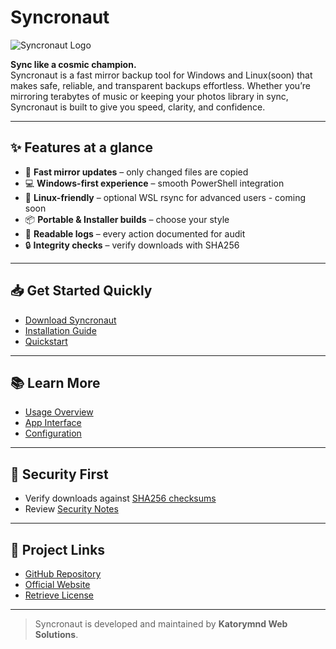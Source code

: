 # Syncronaut

![Syncronaut Logo](https://katorymnd.com/syncronaut-logo.png)

**Sync like a cosmic champion.**  
Syncronaut is a fast mirror backup tool for Windows and Linux(soon) that makes safe, reliable, and transparent backups effortless. Whether you’re mirroring terabytes of music or keeping your photos library in sync, Syncronaut is built to give you speed, clarity, and confidence.

---

## ✨ Features at a glance
- 🚀 **Fast mirror updates** – only changed files are copied
- 💻 **Windows-first experience** – smooth PowerShell integration
- 🐧 **Linux-friendly** – optional WSL rsync for advanced users - coming soon
- 📦 **Portable & Installer builds** – choose your style
- 📜 **Readable logs** – every action documented for audit
- 🔒 **Integrity checks** – verify downloads with SHA256

---

## 📥 Get Started Quickly
- [Download Syncronaut](download.md)  
- [Installation Guide](installation.md)  
- [Quickstart](quickstart.md)  

---

## 📚 Learn More
- [Usage Overview](usage.md)  
- [App Interface](interface.md)  
- [Configuration](config.md)  

---

## 🔐 Security First
- Verify downloads against [SHA256 checksums](verify-downloads.md)  
- Review [Security Notes](security.md)  

---

## 📢 Project Links
- [GitHub Repository](https://github.com/katorymnd/syncronaut)  
- [Official Website](https://katorymnd.com/syncronaut)  
- [Retrieve License](https://katorymnd.com/syncronaut-retrieve-license)  

---

> Syncronaut is developed and maintained by **Katorymnd Web Solutions**.  

